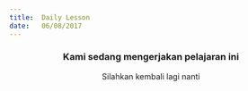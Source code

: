 ```yaml
---
title:  Daily Lesson
date:   06/08/2017
---
```


### <center>Kami sedang mengerjakan pelajaran ini</center>
<center>Silahkan kembali lagi nanti</center>